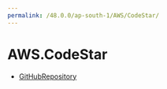 ```yaml
---
permalink: /48.0.0/ap-south-1/AWS/CodeStar/
---
```


# AWS.CodeStar



* [GitHubRepository](GitHubRepository.md)